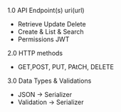 1.0 API Endpoint(s) uri(url)
  - Retrieve Update Delete
  - Create & List & Search
  - Permissions JWT

2.0 HTTP methods
  - GET,POST, PUT, PAtCH, DELETE

3.0 Data Types & Validations
  - JSON -> Serializer
  - Validation -> Serializer
